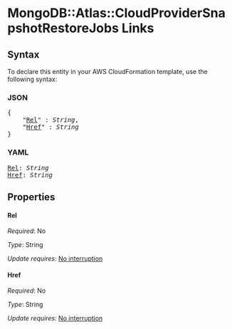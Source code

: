# MongoDB::Atlas::CloudProviderSnapshotRestoreJobs Links

## Syntax

To declare this entity in your AWS CloudFormation template, use the following syntax:

### JSON

<pre>
{
    "<a href="#rel" title="Rel">Rel</a>" : <i>String</i>,
    "<a href="#href" title="Href">Href</a>" : <i>String</i>
}
</pre>

### YAML

<pre>
<a href="#rel" title="Rel">Rel</a>: <i>String</i>
<a href="#href" title="Href">Href</a>: <i>String</i>
</pre>

## Properties

#### Rel

_Required_: No

_Type_: String

_Update requires_: [No interruption](https://docs.aws.amazon.com/AWSCloudFormation/latest/UserGuide/using-cfn-updating-stacks-update-behaviors.html#update-no-interrupt)

#### Href

_Required_: No

_Type_: String

_Update requires_: [No interruption](https://docs.aws.amazon.com/AWSCloudFormation/latest/UserGuide/using-cfn-updating-stacks-update-behaviors.html#update-no-interrupt)

